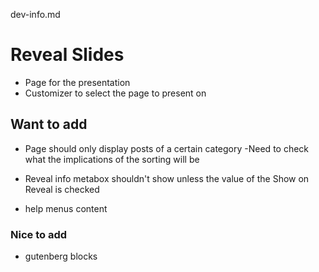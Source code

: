 dev-info.md
# Reveal Slides
- Page for the presentation
- Customizer to select the page to present on


## Want to add
- Page should only display posts of a certain category
	-Need to check what the implications of the sorting will be

- Reveal info metabox shouldn't show unless the value of the Show on Reveal is checked

- help menus content

### Nice to add
- gutenberg blocks


